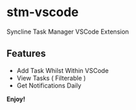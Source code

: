 # stm-vscode

Syncline Task Manager VSCode Extension

## Features

- Add Task Whilst Within VSCode
- View Tasks ( Filterable )
- Get Notifications Daily

**Enjoy!**
